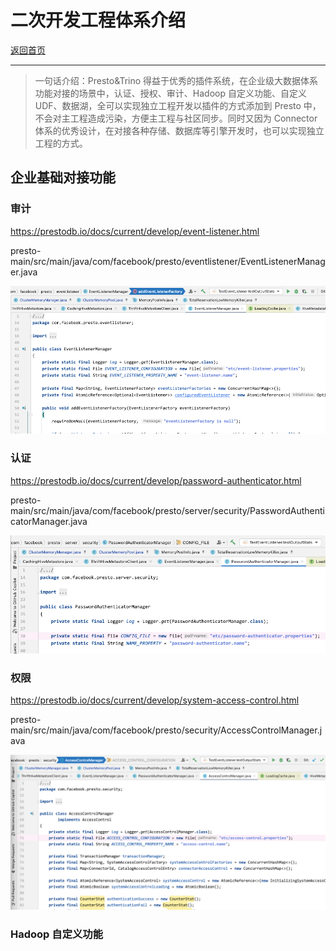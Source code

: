 # 二次开发工程体系介绍

[返回首页](../../README.md)

---

> 一句话介绍：Presto&Trino 得益于优秀的插件系统，在企业级大数据体系功能对接的场景中，认证、授权、审计、Hadoop 自定义功能、自定义 UDF、数据湖，全可以实现独立工程开发以插件的方式添加到 Presto 中，不会对主工程造成污染，方便主工程与社区同步。同时又因为 Connector 体系的优秀设计，在对接各种存储、数据库等引擎开发时，也可以实现独立工程的方式。



## 企业基础对接功能

### 审计

https://prestodb.io/docs/current/develop/event-listener.html

presto-main/src/main/java/com/facebook/presto/eventlistener/EventListenerManager.java

![](vx_images/52748047793528.png)

### 认证

https://prestodb.io/docs/current/develop/password-authenticator.html

presto-main/src/main/java/com/facebook/presto/server/security/PasswordAuthenticatorManager.java

![](vx_images/488675907516955.png)

### 权限

https://prestodb.io/docs/current/develop/system-access-control.html

presto-main/src/main/java/com/facebook/presto/security/AccessControlManager.java

![](vx_images/502266107324545.png)

### Hadoop 自定义功能

